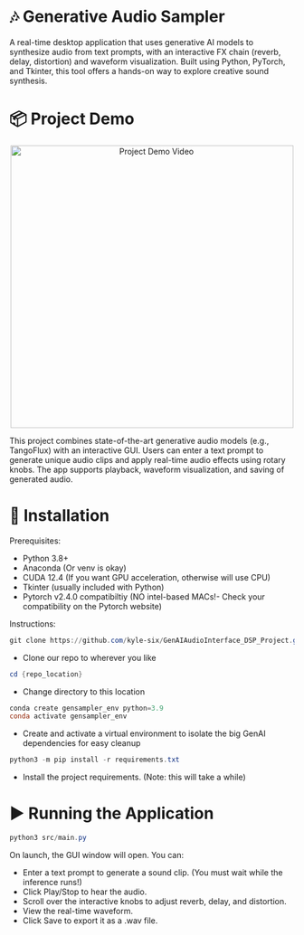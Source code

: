 # 🎶 Generative Audio Sampler
A real-time desktop application that uses generative AI models to synthesize audio from text prompts, with an interactive FX chain (reverb, delay, distortion) and waveform visualization. Built using Python, PyTorch, and Tkinter, this tool offers a hands-on way to explore creative sound synthesis.

# 📦 Project Demo
<p align="center">
  <a href="https://drive.google.com/file/d/17NDivKAeehgqR5bQyC-ULeW65RS1iBfM/view?usp=drive_link"><img src="https://github.com/user-attachments/assets/48c912e4-a5ac-4b0a-ac9b-a1a0d089546f" alt="Project Demo Video" style="height:500px;"></a>
</p>

  This project combines state-of-the-art generative audio models (e.g., TangoFlux) with an interactive GUI. Users can enter a text prompt to generate unique audio clips and apply real-time audio effects using rotary knobs. The app supports playback, waveform visualization, and saving of generated audio.

# 🚀 Installation
Prerequisites:
- Python 3.8+
- Anaconda (Or venv is okay)
- CUDA 12.4 (If you want GPU acceleration, otherwise will use CPU)
- Tkinter (usually included with Python)
- Pytorch v2.4.0 compatibiltiy (NO intel-based MACs!- Check your compatibility on the Pytorch website)

Instructions:
```PowerShell
git clone https://github.com/kyle-six/GenAIAudioInterface_DSP_Project.git
```
- Clone our repo to wherever you like
```PowerShell
cd {repo_location}
```
- Change directory to this location
```PowerShell
conda create gensampler_env python=3.9
conda activate gensampler_env
```
- Create and activate a virtual environment to isolate the big GenAI dependencies for easy cleanup
```PowerShell
python3 -m pip install -r requirements.txt
```
- Install the project requirements. (Note: this will take a while)

# ▶️ Running the Application
```PowerShell
python3 src/main.py
```
On launch, the GUI window will open. You can:
- Enter a text prompt to generate a sound clip. (You must wait while the inference runs!)
- Click Play/Stop to hear the audio.
- Scroll over the interactive knobs to adjust reverb, delay, and distortion.
- View the real-time waveform.
- Click Save to export it as a .wav file.
